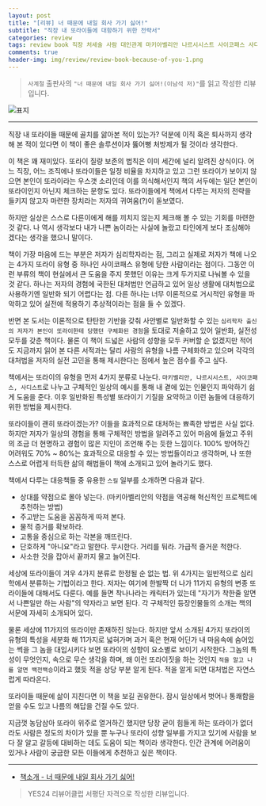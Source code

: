 ```yaml
---  
layout: post  
title: "[리뷰] 너 때문에 내일 회사 가기 싫어!"  
subtitle: "직장 내 또라이들에 대항하기 위한 전략서"  
categories: review  
tags: review book 직장 처세술 사람 대인관계 마키아벨리안 나르시시스트 사이코패스 사디스트 변종또라이 대처법 심리학  
comments: true  
header-img: img/review/review-book-because-of-you-1.png
---  
```

  
> `사계절` 출판사의 `"너 때문에 내일 회사 가기 싫어!(이남석 저)"`를 읽고 작성한 리뷰입니다.  

![표지](https://telegeam.github.io/assets/img/review/review-book-because-of-you-1.png)  

---

직장 내 또라이들 때문에 골치를 앓아본 적이 있는가? 덕분에 이직 혹은 퇴사까지 생각해 본 적이 있다면 이 책이 좋은 솔루션이자 뚫어뻥 처방제가 될 것이라 생각한다. 

이 책은 꽤 재미있다. 또라이 질량 보존의 법칙은 이미 세간에 널리 알려진 상식이다. 어느 직장, 어느 조직에나 또라이들은 일정 비율을 차지하고 있고 그런 또라이가 보이지 않으면 본인이 또라이라는 우스갯 소리인데 이를 의식해서인지 책의 서두에는 일단 본인이 또라이인지 아닌지 체크하는 문항도 있다. 또라이들에게 책에서 다루는 저자의 전략을 들키지 않고자 마련한 장치라는 저자의 귀여움(?)이 돋보였다. 

하지만 실상은 스스로 다른이에게 해를 끼치지 않는지 체크해 볼 수 있는 기회를 마련한 것 같다. 나 역시 생각보다 내가 나쁜 놈이라는 사실에 놀랐고 타인에게 보다 조심해야 겠다는 생각을 했으니 말이다. 

책이 가장 마음에 드는 부분은 저자가 심리학자라는 점, 그리고 실제로 저자가 책에 나오는 4가지 또라이 유형 중 하나인 사이코패스 유형에 당한 사람이라는 점이다. 그동안 이런 부류의 책이 현실에서 큰 도움을 주지 못했던 이유는 크게 두가지로 나눠볼 수 있을 것 같다. 하나는 저자의 경험에 국한된 대처법만 언급하고 있어 일상 생활에 대처법으로 사용하기엔 일반화 되기 어렵다는 점. 다른 하나는 너무 이론적으로 거시적인 유형을 파악하고 있어 실전에 적용하기 추상적이라는 점을 들 수 있겠다. 

반면 본 도서는 이론적으로 탄탄한 기반을 갖춰 사안별로 일반화할 수 있는 `심리학자 출신의 저자가 본인이 또라이한테 당했던 구체화된 경험`을 토대로 저술하고 있어 일반화, 실전성 모두를 갖춘 책이다. 물론 이 책이 드넓은 사람의 성향을 모두 커버할 순 없겠지만 적어도 지금까지 읽어 본 다른 서적과는 달리 사람의 유형을 나름 구체화하고 있으며 각각의 대처법을 저자의 실전 고민을 통해 제시한다는 점에서 높은 점수를 주고 싶다.

책에서는 또라이의 유형을 먼저 4가지 분류로 나눈다. `마키벨리안, 나르시시스트, 사이코패스, 사디스트`로 나누고 구체적인 일상의 예시를 통해 내 곁에 있는 인물인지 파악하기 쉽게 도움을 준다. 이후 일반화된 특성별 또라이기 기질을 요약하고 이런 놈들에 대응하기 위한 방법을 제시한다. 

또라이들이 괜히 또라이겠는가? 이들을 효과적으로 대처하는 뾰족한 방법은 사실 없다. 하지만 저자가 일상의 경험을 통해 구체적인 방법을 알려주고 있어 마음에 들었고 주위의 조금 더 현명하고 경험이 많은 지인이 조언해 주는 듯한 느낌이다. 100% 방어하긴 어려워도 70% ~ 80%는 효과적으로 대응할 수 있는 방법들이라고 생각하며, 나 또한 스스로 어렵게 터득한 삶의 해법들이 책에 소개되고 있어 놀라기도 했다.

책에서 다루는 대응책들 중 유용한 `스킬` 일부를 소개하면 다음과 같다. 

* 상대를 약점으로 몰아 넣는다. (마키아벨리안의 약점을 역공해 혁신적인 프로젝트에 추천하는 방법)
* 주고받는 도움을 꼼꼼하게 따져 본다.
* 물적 증거를 확보하라.
* 고통을 중심으로 하는 각본을 깨뜨린다.
* 단호하게 "아니요"라고 말한다. 무시한다. 거리를 둬라. 가급적 즐거운 척한다.
* 사소한 것을 잡아서 끝까지 물고 늘어진다.

세상에 또라이들이 겨우 4가지 분류로 한정될 순 없는 법. 위 4가지는 일반적으로 심리학에서 분류하는 기법이라고 한다. 저자는 여기에 한발짝 더 나가 11가지 유형의 변종 또라이들에 대해서도 다룬다. 예를 들면 착나나라는 캐릭터가 있는데 "자기가 착한줄 알면서 나쁜일만 하는 사람"의 약자라고 보면 된다. 각 구체적인 등장인물들의 소개는 책의 서문에 자세히 소개되어 있다. 

물론 세상에 11가지의 또라이만 존재하진 않는다. 하지만 앞서 소개된 4가지 또라이의 유형의 특성을 세분화 해 11가지로 넓혀가며 과거 혹은 현재 어딘가 내 마음속에 숨어있는 썩을 그 놈을 대입시키다 보면 또라이의 성향이 요소별로 보이기 시작한다. 그놈의 특성이 무엇인지, 속으로 무슨 생각을 하며, 왜 이런 또라이짓을 하는 것인지 `적을 알고 나를 알면 백전백승`이라고 했듯 적을 상당 부분 알게 된다. 적을 알게 되면 대처법은 자연스럽게 따라온다. 

또라이들 때문에 삶이 지친다면 이 책을 보길 권유한다. 잠시 일상에서 벗어나 통쾌함을 얻을 수도 있고 나름의 해답을 건질 수도 있다. 

지금껏 농담삼아 또라이 위주로 열거하긴 했지만 당장 굳이 힘들게 하는 또라이가 없더라도 사람은 정도의 차이가 있을 뿐 누구나 또라이 성향 일부를 가지고 있기에 사람을 보다 잘 알고 갈등에 대비하는 데도 도움이 되는 책이라 생각한다. 인간 관계에 어려움이 있거나 사람이 궁금한 모든 이들에게 추천하고 싶은 책이다.

---

* [책소개 - 너 때문에 내일 회사 가기 싫어!](http://www.yes24.com/Product/Goods/99125790)

> YES24 리뷰어클럽 서평단 자격으로 작성한 리뷰입니다.